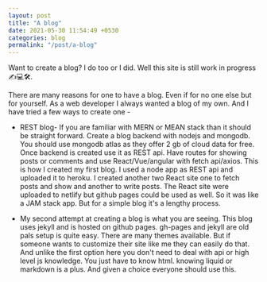 ```yaml
---
layout: post
title: "A blog"
date: 2021-05-30 11:54:49 +0530
categories: blog
permalink: "/post/a-blog"
---
```


Want to create a blog? I do too or I did. Well this site is still work in progress ✍️💻🛠️.

There are many reasons for one to have a blog. Even if for no one else but for yourself. As a web developer I always wanted a blog of my own. And I have tried a few ways to create one -

- REST blog- If you are familiar with MERN or MEAN stack than it should be straight forward. Create a blog backend with nodejs and mongodb. You should use mongodb atlas as they offer 2 gb of cloud data for free. Once backend is created use it as REST api. Have routes for showing posts or comments and use React/Vue/angular with fetch api/axios. This is how I created my first blog. I used a node app as REST api and uploaded it to heroku. I created another two React site one to fetch posts and show and another to write posts. The React site were uploaded to netlify but github pages could be used as well. So it was like a JAM stack app. But for a simple blog it's a lengthy process.

- My second attempt at creating a blog is what you are seeing. This blog uses jekyll and is hosted on github pages. gh-pages and jekyll are old pals setup is quite easy. There are many themes available. But if someone wants to customize their site like me they can easily do that. And unlike the first option here you don't need to deal with api or high level js knowledge. You just have to know html. knowing liquid or markdown is a plus. And given a choice everyone should use this.
